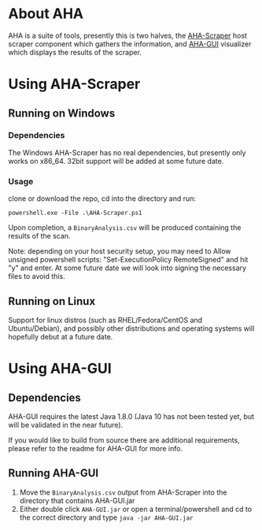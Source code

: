# About AHA

AHA is a suite of tools, presently this is two halves, the [AHA-Scraper](https://github.com/ESIC-DA/AHA-Scraper) host scraper component which gathers the information, and [AHA-GUI](https://github.com/ESIC-DA/AHA-GUI) visualizer which displays the results of the scraper.

# Using AHA-Scraper

## Running on Windows

### Dependencies

The Windows AHA-Scraper has no real dependencies, but presently only works on x86_64. 32bit support will be added at some future date.

### Usage

clone or download the repo, cd into the directory and run:

```powershell.exe -File .\AHA-Scraper.ps1```

Upon completion, a `BinaryAnalysis.csv` will be produced containing the results of the scan.

Note: depending on your host security setup, you may need to Allow unsigned powershell scripts: "Set-ExecutionPolicy RemoteSigned" and hit "y" and enter. At some future date we will look into signing the necessary files to avoid this.

## Running on Linux

Support for linux distros (such as RHEL/Fedora/CentOS and Ubuntu/Debian), and possibly other distributions and operating systems will hopefully debut at a future date.

# Using AHA-GUI

## Dependencies

AHA-GUI requires the latest Java 1.8.0 (Java 10 has not been tested yet, but will be validated in the near future).

If you would like to build from source there are additional requirements, please refer to the readme for AHA-GUI for more info.

## Running AHA-GUI

1. Move the `BinaryAnalysis.csv` output from AHA-Scraper into the directory that contains AHA-GUI.jar
1. Either double click `AHA-GUI.jar` or open a terminal/powershell and cd to the correct directory and type `java -jar AHA-GUI.jar`
